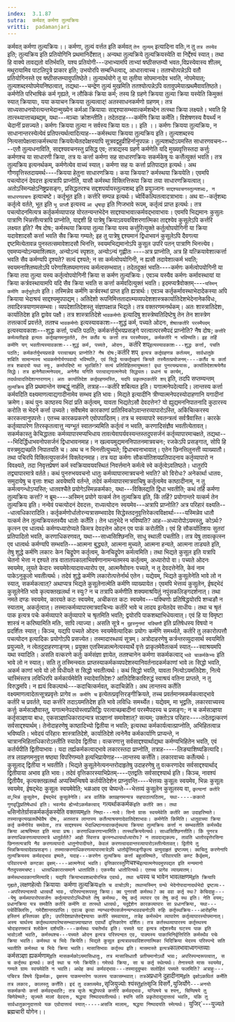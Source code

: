 ```yaml
---
index:  3.1.87
sutra:  कर्मवत् कर्मणा तुल्यक्रियः
vritti:  padamanjari
---
```


  कर्मवत् कर्मणा तुल्यक्रियः।। कर्मणा, तुल्यं वर्त्तत इति कर्मवत् `तेन तुल्यम्` इत्यादिना वतिः,न तु `तत्र तस्येव` इति; तुल्यक्रिय इति प्रतियोगिनि प्रथमानिर्देशात्। अन्यथा तुल्यक्रिये तुल्यक्रियस्येति वा निर्द्देश्यं स्यात्। तथा हि वाक्ये तावद्यतो वतिर्भवति, यश्य प्रतियोगी---उभाभ्यामपि ताभ्यां षष्ठीसप्तम्यौ भवतः,विप्रस्येवास्य शीलम्, मथुरायामिव पाटलिपुत्रे प्राकार इति; उभयोरपि सम्बन्धित्वाद्, आधारत्वाच्च। ततश्चोत्पन्नेऽपि वतौ प्रतियोगिनस्ते एव षष्ठीसप्तम्यावुपतिष्ठेते। तुल्यार्थयोगे तु या तृतीया सोपमानादेव भवति, नोपमेयात्; तुल्यशब्दस्योपमेयनिष्ठत्वात्, तद्यथा---चन्द्रेण तुल्यं मुखमिति ततश्योत्पन्नेऽपि वतावुपमेयात्प्रथमैवावतिष्ठते।
कर्मणेति परिभाषिकं कर्म गृह्यते, न लौकिकं क्रिया कर्म; तस्य हि ग्रहणे क्रियया तुल्या क्रिया यस्येति किमुक्तं स्यात् क्रियायाः, यया कयाचन क्रियया तुल्यत्वाद्! अतस्साधनकर्मणो ग्रहणम्। तत्र साध्यसाधनयोरत्यन्तभेदान्मुख्येन कर्मआ क्रियायाः साद्दश्यासम्भवात्कर्मशब्देन तत्स्था क्रिया लक्ष्यते। भवति हि तात्स्थ्यात्ताच्छब्द्यम्, यथा---मञ्चाः क्रोशन्तीति। तदेतदाह---कर्मणि क्रिया कर्मेति।
विशेषणस्य वैयर्थ्यं न चेदानीं प्रसज्यते।
कर्मणः क्रियया तुल्या न सर्वस्य क्रिया यतः।। इति ।।
कर्मणः क्रियया तुल्यक्रियः, न साधानान्तरस्येत्येवं प्रतिपत्त्यर्थत्वादित्याह---कर्मस्थया क्रियया तुल्यक्रिय इति। तुल्यशब्दस्य नित्यसापेक्षत्वात्कर्मस्थया क्रिययेत्येतदपेक्षस्यापि सूत्रवद्वहुव्रीहिर्नानुपपन्नः। तुल्यशब्दोऽयमस्ति साधारणवचनः----एतौ तुल्यधनाविति, साद्दश्यवचनस्तु प्रसिद्ध एव; तत्राद्यस्य ग्रहणे कर्मणेति यदि मुख्यवृत्तिस्तदा कर्त्तुः कर्मणश्च या साधारणी क्रिया, तत्र यः कर्त्ता कर्मणा सह साधारणक्रियः सकर्मकेषु यः कर्त्तेत्युक्तं भवति। तत्र तुल्यक्रिय इत्यनर्थकम्, कर्मणेत्येव वाच्यं स्यात्। कर्मणा सह यः कर्त्ता प्रतिपाद्यत इत्यर्थः। अथ गौणवृत्तिस्तदायमर्थ----क्रियया हेतुना साधारणक्रियः। कया क्रियया? कर्मस्थया क्रिययेति। एवमपि पचत्योदनं देवदत्त इत्यत्रापि प्राप्नोति, यासौ कर्मस्था विक्लित्तिरूपा क्रिया तया साधारणक्रियत्वात्। अतोऽस्मिन्पक्षेऽनिष्ट्रप्रसङ्गः, प्रसिद्धतरश्च सद्दशपर्यायस्तुल्यशब्द इति प्रयुञ्जानः `साद्दश्यवचनस्तुल्यशब्दः, न साधारणवचनः` इत्याचष्टे। कर्तृभूत इति। कर्त्तरि सम्पन्न इत्यर्थः। च्वेर्विकल्पितत्वादत्राभावः। अथ वा--कर्तृशब्दः कर्तृत्वे वर्तते, भूत इति `भू प्राप्तौ` इत्यस्य `आ धृषाद्वा` इति णिजभावे रूपम्, कर्तृत्वं प्राप्त इत्यर्थः। तत्र पचत्योदनमित्यत्र कर्तृकर्मव्यापारह योरतन्यन्तभेदेन साद्दश्याभावात्कर्मवद्भावाभावः। एवमपि भिद्यमानः कुसुलः पात्राणि भिन्नत्तीत्यत्रापि प्राप्नोति, याद्दशी हि पात्रेषु क्रियाऽवयवविशरणात्मिका ताद्दश्येव कुसूलेऽपि कर्त्तरि लक्ष्यत इति? नैष दोषः; कर्मस्थया क्रियया तुल्या क्रिया यस्य कर्त्तुरित्युक्ते कर्तुत्वोपयोगिनी या क्रिया यदावेशादसौ कर्त्ता भवति सैव क्रिया गम्यते; इह तु पात्रेषु द्दश्यमानं द्विधाभवनं कुसूलेऽपि दैवगत्या द्दष्टमित्येतावन्न पुनस्तत्समावेशादसौ भिनत्ति, स्वयमभिद्यमानोऽपि कुसूल उपरि पतन् पात्राणि भिनत्त्येव। एवमप्यन्योऽन्यमाश्लिषतः, अन्योऽन्यं स्पृशतः, अन्योऽन्यं गृह्णीतः ----अत्र प्राप्नोति, अत्र हि यत्क्रियावेशात्कर्त्ता भवति सैव कर्मण्यपि दृश्यते? सत्यं द्दश्यते; न सा कर्मत्वोपयोगिनी, न ह्यसौ तदावेशात्कर्म भवति; स्वयमनाश्लिष्यतोऽपि परेणाश्लिष्यमाणस्य कर्मत्वसम्भवात्। तदेतदुक्तं भवति----कर्मणः कर्मत्वोपयोगिनी या क्रिया तया तुल्या यस्य कर्तृत्वोपयोगिनी क्रिया स कर्मण तुल्यक्रियः। एवञ्च यस्यैव कर्मणः कर्मावस्थायां या क्रिया कर्त्रवस्थायामपि यदि सैव क्रिया भवति स कर्त्ता कर्मवदित्युक्तं भवति। इदमप्यत्रैवोक्तम्----`यस्मिन् कर्मणि कर्तृभूतेऽपि` इति। तस्मिन्नेव कर्मणि कर्त्रवस्थां प्राप्त इति ह्यत्रार्थः। एवञ्च कर्तृकर्मावस्थाभेदादेकस्या अपि क्रियाया भेदाश्रयं साद्दश्यमुपपाद्यम्।
अतिदेशो रूपनिमित्ततादात्म्यव्यपदेशशास्त्रकार्यातिदेशभेदेनानेकविधः, तवादिस्त्रयाणामसम्भवः। व्यपदेशातिदेशस्तु संज्ञापक्षान्न भिद्यते। तत्र वक्तरणमनर्थकम्। अतः शास्त्रातिदेशः, कार्यातिदेश इति द्वावेव पक्षौ। तत्र शास्त्रातिदेशे `भावकर्मणोः` इत्यादिषु शास्त्रेष्वतिदिष्टेषु तेन तेन शास्त्रेण तत्तत्कार्यं प्रवर्त्तते, ततश्च `भावकर्मणोः` इत्यस्यावकाशः---शुद्धं कर्म, पच्यते ओदनः, `शेषात्कर्तरि परस्मैपदम्` इत्यस्यावकाशः---शुद्धः कर्त्ता, पचति पठति; कर्मकर्त्तर्युभयप्रसङ्गे परत्वात्परस्मैपदं प्राप्नोति? नैष दोषः; `कर्त्तरि कर्मव्यतीहाहे इत्यतः कर्तृग्रहणमनुवर्तते, तेन कर्तैव यः कर्त्ता तत्र परस्मैपदम्, कर्मकर्तरि न भविष्यति। इह तर्हि कर्मणि यग् भवतीत्यस्यावकाशः---शुद्धं कर्म, पच्यते, ओदनः, `कर्तरि शप्` इत्यस्यावकाशः---शुद्धः कर्त्ता, पचति पठति; कर्मकर्तर्युभयप्रसङे परत्वाच्छप् प्राप्नोति? नैष दोषः; `कर्तरि शप्` इत्यत्र कर्तृग्रहणन्न कर्तव्यम्, सार्वधातुके शबिति सामान्यस्य भावकर्मणोर्यगपवादो भविष्यति, एवं सिद्धे यत्कर्तृग्रहणं क्रियते तस्यैतत्प्रयोजनम्----कर्तैव यः कर्ता तत्र शबादयो यथा स्युः, कर्मापदिष्टे मा भूवन्निति? सत्यं प्रतिविहितमायुष्मता! वृथा पुनरयम्प्रयासः, कार्यातिदेशाश्रयेणैव सिद्धेः। तत्र ह्यनेनैवात्मनेपदम्, अनेनैव यगिति परत्वाद्यगात्मनेपदे सिद्ध्यतः। प्रधानं च कार्यम्, तदर्थत्वादतिदेशान्तराणाम्। अतः कार्यातिदेश कर्तृग्रहणमस्ति, यदपि प्रकृतम्ठकर्तरि शप्` इति, तदपि सप्तम्यन्तम् `तुल्यक्रिय` इति प्रथमान्तेन सम्बद्धुं नार्हति, तत्राह---कर्तरि शबित्यत इति।
यगात्मनेपदेत्यादि। लान्तस्य कर्त्ता कर्मवदिति वक्ष्यमाणत्वाद्यगादीनामेव सम्भव इति भावः। मिद्यते इत्यादीनि त्रीण्यात्मनेपदस्योदाहणानि यगादीनां क्रमेण। कथं पुनः काष्ठस्य भिदां प्रति कर्तृत्वम्, यावता भिद्यतेऽसौ देवदत्तेन? यो ह्युद्यमननिपातनादि कुठारस्य करोति स भेदने कर्त्ता उच्यते। सर्वेषामेव कारकाणां प्रातिस्विकोऽवान्तरव्यापारोऽस्ति, अकिंचित्करस्य कारकत्वानुपपत्तेः। एतच्च कारकप्रकरणे एवोपपादितम्। तत्र च स्वव्यापारे स्वतन्त्रत्वं सर्वत्रैवास्ति। कारके कर्तृव्यापारेण तिरस्कृतत्वात्तु न्यग्भूतं स्वातन्त्र्यमिति कर्तृत्वं न भवति, करणादिसंज्ञैव भवतीत्येतावत्। सकर्मकास्तु केचिद्धातवः कर्मव्यापारमप्यभिधाय तावत्येवापर्यवस्यन्तस्तदुपसर्जनं कर्तृव्यापारमाचक्षते, तद्यथा----भिदिर्द्धिधाभवनोपसर्जनं द्विधाभावनमाह। न खल्वयमुद्यमननिपातनमात्रवचनः; रजकेऽपि प्रसङ्गात्, सोपि हि वस्त्रमुद्यच्छति निपातयति च। अथ च न भिनत्तीत्युच्यते; द्विधाभवनाभावात्। एतेन छिनत्तिलुनत्ती व्याख्यातौ। तथा पचिरपि विक्लित्युपसर्जनं विक्लेदनमाह। तत्र यदा कर्मणः सौकर्यातिशयप्रतिपादनाय कर्तृव्यापारो न विवक्ष्यते, तदा निवृत्तप्रेषणं कर्म स्वक्रियावयवस्थितं निवर्त्तमाने कर्मत्वे स्वे कर्तृत्वेऽवतिष्ठते। धातुरपि तद्व्यापारमात्रे वर्तते। कथं पुनरुभयवचनो धातुः कर्मव्यापारमात्रवचनो भवति? को विरोधः? अनेकार्था धातवः, समुदायेषु  च वृत्ताः शब्दा अवयेष्वपि वर्तन्ते, तदेवं कर्मव्यापारमात्रवाचिषु कर्तृत्वमेव काष्ठादीनाम्, न तु कर्मत्वगन्धोऽप्यस्ति; धातवश्चैते प्रयोगेऽस्मिन्नकर्मकाः, यथा---विक्लिद्यति द्विधा भवतीति; कथं तर्हि कर्मणा तुल्यक्रियः कर्त्ता? न ब्रूमः----अस्मिन् प्रयोगे यत्कर्म तेन तुल्यक्रिय इति, किं तर्हि? प्रयोगान्तरे यत्कर्म तेन तुल्यक्रिय इति। नन्वेवं पचत्योदनं देवदत्तः, राध्यत्योदनः स्वयमेव---अत्रापि प्राप्नोति? अत्र परिहारं वक्ष्यति---धात्वधिकारादिति। कर्तृकर्मणोर्धातोरन्यत्रासम्भवादेव सिद्धेस्तदनुवृत्तिरेकत्वविक्षार्था----यस्मिन्नेव धातौ यत्कर्म तेन तुल्यक्रियस्तस्यैव धातोः कर्तेति। तेन धातुभेदे न भविष्यति? 
आह--अध्यारोपोऽयमस्तु, कोऽर्थः? कृत्स्न एव धात्वर्थः कर्मण्यध्यारोप्यते किमत्र देवदत्तेन ओदन एव पाकं करोतीति। एवं हि सौकर्यातिशयः सुतरां प्रतिपादितो भवति, करणाधिकरणवत्, यथा---साध्वसिश्छिनत्ति, साधु स्थाली पचतीति। तत्र येषु तावत्कृत्स्न एव धात्वर्थः कर्मण्यपि सम्भवति---आत्मना बुद्ध्यते, आत्मना मुच्यते, आत्मना हन्यते, आत्मना ताड्यते इति, तेषु शुद्धे कर्मणि लकारः केन चिद्रूपेण कर्तृत्वम्, केनचिद्रूपेण कर्मत्वमिति। तथा भिद्यते कुसूल इति यत्रापि चेतनो भेत्ता न द्दश्यते तत्र वातातपकालाभिवर्षणानामन्यतमस्य कर्तृत्वम्, अध्यारोपो वा। पच्यते ओदनः स्वयमेव, लूयते केदारः स्वयमेवेत्यादावध्यारोप एव, आत्मनैवोवनः पच्यते, न तु देवदत्तेनेति, केवं नाम पाकेऽनुकूलो भवतीत्यर्थः। तदेवं शुद्धे कर्मणि लकारोत्पत्तेर्नार्थ एतेन। यद्येवम्, भिद्यते कुसूलेनेति भावे लो न स्यात्, सकर्मकत्वात्? अथाप्यत्र भिद्यते कुसूलेनात्मेति कर्मणि व्याख्यायेत। एवमपि भेत्तव्यं कुसूलेन, ईषद्भेदं कुसूलेनेति भावे कृत्यक्तखलर्था न स्युः? न च तत्रापि कर्मणीति शक्यमाश्रयितुं नपुंसकलिङ्गदर्शनात्। तथा नमते दण्डः स्वयमेव, कारयते कटः स्वयमेव, अचीकरत कटः स्वयमेव---यक्चिणोः प्रतिषिद्धयोरपि शप्चङौ न स्याताम्, अकर्तृत्वात्। तस्मात्कर्मव्यापारमात्रवाचिभ्यः कर्तरि भावे च लादय इत्येतदेव साधीयः। तथा च श्रृतं पाक इत्यत्र पचेः कर्मव्यापारे कर्तृव्यापारे च श्रृतमिति भवति; द्वयोरपि पाकशब्दाभिधेयत्वात्।
एवं हि या विमृष्टा शास्त्रं न करिष्यामिति मतिः, सापि त्याज्या। असति सूत्रे `न दुहस्नुनमां यक्चिणौ` इति प्रतिषेधस्य विषयो न प्रदर्शितः स्यात्। किञ्च, यद्यपि पच्यते ओदनः स्वयमेवेत्यादिकः प्रयोगः कर्मणि समर्थ्यते, कर्तरि तु लकारोत्पत्तौ पचत्योदन इत्यादिकः प्रयोगोऽपि प्रसज्येत। तस्मादारब्धव्यं सूत्रम्।
अत्रोदाहरणेषु कर्त्रन्तरव्युदासार्थ स्वयमिति प्रयुज्यते, न त्वेतदुदाहरणाङ्गम्। प्रयुक्त एतस्मिन्नात्मनेत्यस्यार्थे वृत्तेः प्राकृतमेवैतत्कर्म स्यात्---स्वाश्रयमपि यथा स्यादिति। असति वत्करणे कर्तुः कर्मसंज्ञा ज्ञायेत, ततश्चानेन कर्मणा सकर्मकत्वाद् `भावे चाकर्मकेभ्यः` इति भावे लो न स्यात्। सति तु तस्मिन्स्वतः प्राप्तस्याकर्मकव्यपदेशस्यानिवर्तनादकर्मकाणां भावे लः सिद्धो भवति, अकर्म काणां भावे यो लो विधीयते स सिद्धो भवतीत्यर्थः। कथं सिद्धो भवति, यावता नित्योऽयमतिदेशः, नित्ये चास्मिंस्तत्र लविधिरपि कर्मकार्यमेवेति स्यादेवातिदेशः? आतिदेशिकाविरुद्धं स्वाश्रयं वतिना प्राप्तते, न तु विरुद्धमपि। न ह्ययं विकल्पार्थः---कदाचित्कर्मवत्, कदाचिन्नेति। अथ लान्तस्य कर्तेति वक्ष्यमाणत्वादेतत्सूत्रप्रवृत्तेः प्रागेव `लः कर्मणि च` इत्येतत्प्रवृत्तिरङ्गीक्रियते, तच्च प्रवर्तमानमकर्मकत्वाद्भावे कर्तरि च प्रवर्तते, यदा कर्त्तरि तदाऽयमतिदेश इति भावे लविधिः समर्थ्येत। यद्येवम्, मा भूद्वतिः, लकारवाच्यस्य कर्त्तुः कर्मसञ्ज्ञैवास्तु, यगात्मनेपदयोस्त्वप्रसिद्धिः परत्वाच्छबादीनां परस्मैपदस्य च प्रसङ्गः; न च कर्मसञ्ज्ञया कर्तृसञ्ज्ञाया बाधः, एकसञ्ज्ञाधिकारादन्यत्र सञ्ज्ञानां समावेशात्? सत्यम्; उक्तोऽत्र परिहारः----तदेतद्वत्करणं सर्वसाद्दश्यार्थम्। तेनोदाहरणेषु काष्ठादिभ्यो द्वितीया न भवति; इत्यरथा कर्मकार्यत्वात्प्राप्नोति, अभिहितत्वान्न भविष्यति। भवेदयं परिहारः शास्त्रातिदेशे, कार्यातिदेशे त्वनेनैव कर्मकार्याणि प्राप्यन्ते, न चात्रानभिहिताधिकारोऽस्तीति स्यादेव द्वितीया। वत्करणात्तु सर्वसाद्दश्यार्थाद्यथा कर्मण्यभिहितेन भवति, एवं कर्तर्यपीति द्वितीयाभावः। यदा तर्ह्यकर्मकत्वाद्भावे लकारस्तदा प्राप्नोति, तत्राह-----लिङ्याशिष्यङित्यादि। तत्र लग्रहणमनुवृत्त षष्ठ्या विपरिणम्यते इत्यभिप्रायेणाह---लान्तस्य कर्त्तेति। लकारवाच्यः कर्तेत्यर्थः। कुसूलाद् द्वितीया न भवतीति। भिद्यते कुसूलेनेत्यनन्तरोदाहृतेषु उदाहरणेषु तु वत्करणादेव सर्वसाद्दश्यार्थाद् द्वितीयाया अभाव इति भावः। तदेवं वृत्तिकारस्याभिप्रेतम्----एतद्वतिः सर्वसाद्दश्यार्थ इति। किञ्च, नावश्यं द्वितीयैव, कृत्यक्तखलर्था अप्यस्मिन्विषये कर्तर्यतिदेशेन प्राप्नुवन्ति----भेत्तव्यः कुसूलः स्वयमेव, भिन्नः कुसूलः स्वयमेव, ईषद्भेदः कुसूलः स्वयमेवेति; भ#आव एव चेष्यन्ते---भेत्तव्यं कुसूलेन कुसूलस्य वा, `कृत्यानां कर्तरि वा`,`भिन्नं कुसूलेन, ईषद्भेदं कुसूलेनेति। अत्र वार्तिके क्तग्रहणमन्यत्र सहपाठात्पठितम्, यथा-----ककारो गुणवृद्धिप्रतिषेधार्थ इति। भवत्येव ह्येभ्योऽकर्मकत्वाद् `गत्यर्थाककर्मक` इति कर्तरि क्तः। तथा च `सिनोतेर्ग्रासकर्मकर्तृकस्येति वक्तव्यम्` इति निष्ठा---नत्वे। सिनो ग्रासः स्वयमेवेति कर्तरि क्त उदाहरिष्यते। तस्मात्कृत्यखलर्थेष्वेवैष दोषः, अतस्तत्र लान्तस्य कर्तेत्याश्रयणादेवातिदेशाभावः।
कर्मणेति किमिति। धातुवाच्या क्रिया कर्तृ कर्मणोरेव समवेता, तत्र साद्दश्यस्य भेदाधिष्ठानत्वात्कर्तृस्थया क्रियया तुल्यक्रियः कर्त्ता न सम्भवतीति कर्मस्थैव क्रिया आश्रयिष्यत इति मत्वा प्रश्रः। करणाधिकरणाभ्यामिति। तत्स्थक्रिययेत्यर्थः। साध्वसिश्छिनत्तीति। किं पुनरत्र करणाधिकरणव्यापारमात्रे धातुर्वर्तते? आहो स्वित्तत्र कृत्स्नधात्वर्थाध्यारोपः? न तावदाद्यकल्पः, तावति धातोरवृत्तेरसिना छिनत्तत्यत्रापि नैव करणव्यापारो धातुनोपादीयते, केवलं करणत्वादवान्तरव्यापारोऽस्तीत्येतावत्। द्वितीये तु भिन्नक्रियत्वादेवाप्रसङ्गः। तस्मात्करणाधिकरणव्यापारमात्रेऽपि धातोर्वृत्तिमङ्गीकृत्य प्रत्युदाहृतं द्रष्टव्यम्। क्वचितु करणेनापि तुल्यक्रियस्य कर्मवद्भाव इष्यते, यदाह---करणेन तुल्यक्रियः कर्त्ता बहुलमिष्यते, परिवारयति कण्ट
कैर्वृक्षम्, परिवारयन्ते कण्टका वृक्षम्----आत्मनेपदं भवति। वृत्तिकारस्तु `णिचश्च` इत्यात्मनेपदमुपपद्यत इति मन्यमानो नैतदुपसमचष्ट। 
धात्वधिकारात्समाने धाताविति। एकस्यैव धातोरित्यर्थः। एतच्च प्रागेव व्याख्यातम्।
कर्मस्थभावकानामित्यादि। यद्यपि क्रियाभावशब्दयोरभिन्न एवार्थः, तथा च `यस्य च भावेन भावलक्षणम्` इति क्रियापि गृह्यते, `लक्षणहेत्वोः क्रियायाः` `कर्मणा तुल्यक्रियः` इति च वाचोऽपि; तथाप्यस्मिन् ग्रन्थे भेदेनोपादानादर्थभेदो द्रष्टव्यः---अपरिस्पन्दरूपो धात्वर्थो भावः, परिस्पन्दरूपस्तु क्रिया। क्व पुनरसौ कर्मस्थः? क्व ववा कर्तृ स्थः? केचिदाहुः----येषु कर्मब्यापारोपसर्जनः कर्तृव्यापारोऽभिधीयते तेषु कर्मस्थः, येषु कर्तृ व्यापार एव तेषु कर्तृ स्थ इति। नेति वयम्; प्रधानक्रिया यत्र समवैति कर्तरि कर्मणि वा तत्स्थो धात्वर्थः, यदुद्देशेन कारकव्यापारः सा प्रधानक्रिया, यथा---पचेर्विक्लित्तिः, गमेर्देशान्तरप्राप्तिः। एवञ्च कृत्वा न्यग्भवनोपसर्जनन्यग्भाववचनोऽपि रुहिः कर्तृस्थक्रियः---आरोहन्ति हस्तिनं हस्तिपका इति; उपरिदेशप्राप्तेरुद्देश्यायाः कर्तरि समवायात्, तत्रेह कर्मस्थेन व्यापारेण कर्तृव्यापारस्योपमानात्।
अस्य चार्थस्य कर्तृस्थव्यापारेष्वसम्भवान्न्यायप्राप्त एवार्थो वृत्तिकारेण दर्शितः। तत्र कर्तस्थव्यापारस्य कर्तृस्थस्य चोदाहरणमात्रं श्लोकेन दर्शयति----कर्मस्थः पचतेर्भाव इति। पच्यते घट इत्यत्र तद्देशस्यैव घटस्य पाक इति भावोऽसौ भवति, कर्मस्थश्च---पच्यते ओदन इत्यत्र परिस्पन्दत एव, पाक्यस्य पाकाभिनिर्वृत्तिरिति कर्मस्थैव पचेः क्रिया भवति। कर्मस्था च भिदेः क्रियेति। भिद्यते कुसूल इत्यत्रावयवविशरणात्मिका भिदिक्रिया भेदस्य परिस्पन्दे सति भवतीति कर्मस्था च भिदेः क्रिया भवति। मासासिभावः कर्तृस्थ इति। मासमास्ते इत्यत्र `कालभावाध्वगन्तव्याः कर्मसञ्ज्ञा ह्यकर्मणाम्` इति मासकर्मकोऽयमासिधातुः, तत्र मासासिधातौ प्रतीयमानोऽर्थो भावः; अपरिस्पन्दरूपत्वात्, स च कर्तृस्थ इत्यर्थः। कर्तृ स्था च गमेः क्रियेति। गमेरर्थः क्रिया, सा च कर्तृ स्थेत्यर्थः। तेनास्यते मासः स्वयमेव, गम्यते ग्रामः स्वयमेवेति न भवति। अथेह कथं कर्मवद्भावः---तस्मादुदुम्बरः सलोहितं पच्यते फलमिति? अत्राहुः---पचिरत्र विषये द्विकर्मकः, वृक्षस्य पाकमन्तरेण फलस्य पाकासम्भवात्। तत्र `अप्रधाने दुहादीनाम्` इति वृक्षोऽकथितं कर्मेति तत्र लकारः, कालस्तु कर्त्तेति। इदं तु वक्तव्यमेव, `सृजियुज्योः श्यंस्तु` इति `सृजि विसर्गे`,`युजिर्योगे`---अनयोः सकर्मकयोः कर्त्ता कर्मवद्भवति; तत्र सृजेः श्रद्धोपपन्ने कर्त्तरि कर्मवद्भावः, यग्विषये च श्यन्, चिण्विषये तु चिणेवेष्यते; सृज्यते मालां देवदत्तः, श्रद्धया निष्पादयतीत्यर्थः। श्यनि सति प्रकृतेराद्युदात्तत्वं भवति, यकि तु सार्वधातुकानुदात्तत्वे यक एवोदात्तत्वं स्यात्-----असजि मालाम्, श्रद्धया निष्पादयति स्मेत्यर्थः। `युजिर्`---युज्यते ब्रह्मचारी योगेन।।
